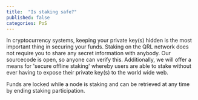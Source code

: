 ```yaml
---
title:  "Is staking safe?"
published: false
categories: PoS
---
```


In cryptocurrency systems, keeping your private key(s) hidden is the most important thing in securing your funds.
Staking on the QRL network does not require you to share any secret information with anybody. Our sourcecode is open, so anyone can verify this.
Additionally, we will offer a means for 'secure offline staking' whereby users are able to stake without ever having to expose their private key(s) to the world wide web.

Funds are locked while a node is staking and can be retrieved at any time by ending staking participation. 
